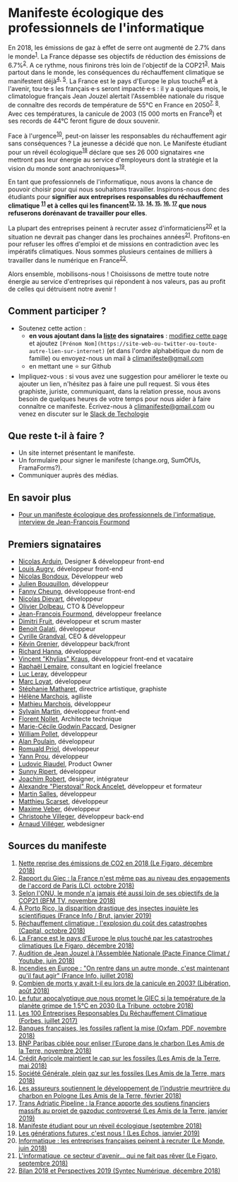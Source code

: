 # Manifeste écologique des professionnels de l'informatique

En 2018, les émissions de gaz à effet de serre ont augmenté de 2.7% dans le monde<sup>[1](#figaro-2.7)</sup>. La France dépasse ses objectifs de réduction des émissions de 6.7%<sup>[2](#lci-6.7)</sup>. A ce rythme, nous finirons très loin de l'objectif de la COP21<sup>[3](#bfmtv-onu)</sup>. Mais partout dans le monde, les conséquences du réchauffement climatique se manifestent déjà<sup>[4,](#franceinfo-portorico)</sup> <sup>[5](#capital-cout)</sup>. La France est le pays d'Europe le plus touché<sup>[6](#figaro-catastrophes)</sup> et à l'avenir, tou·te·s les français·e·s seront impacté·e·s : il y a quelques mois, le climatologue français Jean Jouzel alertait l'Assemblée nationale du risque de connaître des records de température de 55°C en France en 2050<sup>[7,](#youtube-jouzel)</sup> <sup>[8](#franceinfo-jouzel)</sup>. Avec ces températures, la canicule de 2003 (15 000 morts en France<sup>[9](#liberation-canicule)</sup>) et ses records de 44°C feront figure de doux souvenir. 

Face à l'urgence<sup>[10](#latribune-giec)</sup>, peut-on laisser les responsables du réchauffement agir sans conséquences ? La jeunesse a décidé que non. Le Manifeste étudiant pour un réveil écologique<sup>[18](#manifeste-etudiants)</sup> déclare que ses 26 000 signataires «ne mettront pas leur énergie au service d'employeurs dont la stratégie et la vision du monde sont anachroniques»<sup>[19](#lesechos-manifeste)</sup>.

En tant que professionnels de l'informatique, nous avons la chance de pouvoir choisir pour qui nous souhaitons travailler. Inspirons-nous donc des étudiants pour **signifier aux entreprises responsables du réchauffement climatique <sup>[11](#forbes)</sup> et à celles qui les financent<sup>[12,](#oxfam)</sup> <sup>[13,](#amisdelaterre-bnp)</sup> <sup>[14,](#amisdelaterre-ca)</sup> <sup>[15,](#amisdelaterre-socgen)</sup> <sup>[16,](#amisdelaterre-assureurs)</sup> <sup>[17](#amisdelaterre-pipeline)</sup> que nous refuserons dorénavant de travailler pour elles**.

La plupart des entreprises peinent à recruter assez d'informaticiens<sup>[20](#lemonde-recrutement)</sup> et la situation ne devrait pas changer dans les prochaines années<sup>[21](#lefigaro-recrutement)</sup>. Profitons-en pour refuser les offres d'emploi et de missions en contradiction avec les impératifs climatiques. Nous sommes plusieurs centaines de milliers à travailler dans le numérique en France<sup>[22](#syntec)</sup>.

Alors ensemble, mobilisons-nous ! Choisissons de mettre toute notre énergie au service d'entreprises qui répondent à nos valeurs, pas au profit de celles qui détruisent notre avenir !

## Comment participer ?

* Soutenez cette action :
  * **en vous ajoutant dans la [liste](#premiers-signataires) des signataires** : [modifiez cette page](https://github.com/climanifeste/climanifeste/edit/master/README.md) et ajoutez `[Prénom Nom](https://site-web-ou-twitter-ou-toute-autre-lien-sur-internet)` (et dans l'ordre alphabétique du nom de famille) ou envoyez-nous un mail à climanifeste@gmail.com
  * en mettant une ⭐️ sur Github
* Impliquez-vous : si vous avez une suggestion pour améliorer le texte ou ajouter un lien, n'hésitez pas à faire une pull request. Si vous êtes graphiste, juriste, communiquant, dans la relation presse, nous avons besoin de quelques heures de votre temps pour nous aider à faire connaître ce manifeste. Écrivez-nous à climanifeste@gmail.com ou venez en discuter sur le [Slack de Techologie](https://join.slack.com/t/techologie/shared_invite/enQtNTMwODc1NTYxNDkxLWExNjQyNDM0MTA2MzFhMDc1NjllMjM5MWE1NzRlMmNlZGNjZjEyNDFlYjljOTM3NTRhNWE2ZjQ0MWYzOTE3YjM)

## Que reste t-il à faire ?

* Un site internet présentant le manifeste.
* Un formulaire pour signer le manifeste (change.org, SumOfUs, FramaForms?).
* Communiquer auprès des médias.

## En savoir plus

* [Pour un manifeste écologique des professionnels de l'informatique, interview de Jean-François Fourmond](https://techologie.net/episodes/6-manifeste-ecologique-des-professionnels-de-l-informatique.html)

## Premiers signataires

* [Nicolas Arduin](https://www.nardu.in), Designer & développeur front-end
* [Louis Augry](https://github.com/LouisAugry), développeur front-end
* [Nicolas Bondoux](https://github.com/Nsbx), Développeur web
* [Julien Bouquillon](https://github.com/revolunet), développeur
* [Fanny Cheung](http://ynote.hk/), développeuse front-end
* [Nicolas Dievart](https://github.com/NicolasDievart), développeur
* [Olivier Dolbeau](https://github.com/odolbeau), CTO & Développeur
* [Jean-François Fourmond](https://github.com/jffourmond), développeur freelance
* [Dimitri Fruit](https://twitter.com/DimitriMorgan), développeur et scrum master
* [Benoit Galati](https://github.com/b-galati), développeur
* [Cyrille Grandval](https://twitter.com/cyrillegrandval), CEO & développeur
* [Kévin Grenier](https://github.com/mcsky), développeur back/front
* [Richard Hanna](https://supertanuki.github.io/home/), développeur
* [Vincent "Khylias" Kraus](https://github.com/khylias/), développeur front-end et vacataire
* [Raphaël Lemaire](http://raphael-lemaire.com/), consultant en logiciel freelance
* [Luc Leray](https://github.com/lucleray), développeur
* [Marc Loyat](https://github.com/mloyat/), développeur
* [Stéphanie Matharet](https://matharet.com/), directrice artistique, graphiste
* [Hélène Marchois](https://github.com/hmarchois), agiliste
* [Mathieu Marchois](https://github.com/mmarchois), développeur
* [Sylvain Martin](https://github.com/smartinus44), développeur front-end
* [Florent Nollet](https://www.linkedin.com/in/florent-n-7584514/), Architecte technique
* [Marie-Cécile Godwin Paccard](http://mcgodwin.com/), Designer
* [William Pollet](https://github.com/williampollet), développeur
* [Alan Poulain](https://github.com/alanpoulain), développeur
* [Romuald Priol](https://twitter.com/doc_roms), développeur
* [Yann Prou](https://github.com/toofff), développeur
* [Ludovic Riaudel](https://ludovic.riaudel.net/), Product Owner 
* [Sunny Ripert](http://sunfox.org), développeur
* [Joachim Robert](https://professeurjoachim.com), designer, intégrateur
* [Alexandre "Pierstoval" Rock Ancelet](https://github.com/Pierstoval/), développeur et formateur
* [Martin Salles](https://github.com/sallesma), développeur
* [Matthieu Scarset](https://matthieuscarset.com/), développeur
* [Maxime Veber](https://github.com/Nek-), développeur
* [Christophe Villeger](https://twitter.com/VillegerC), développeur back-end
* [Arnaud Villéger](http://www.mamaisonsurlatoile.fr), webdesigner

## Sources du manifeste

1. <a name="figaro-2.7" href="http://www.lefigaro.fr/sciences/2018/12/05/01008-20181205ARTFIG00331-nette-reprise-des-emissions-de-co2-en-2018.php">Nette reprise des émissions de CO2 en 2018 (Le Figaro, décembre 2018)</a>
1. <a name="lci-6.7" href="https://www.lci.fr/green/rechauffement-climatique-temperatures-rapport-du-giec-la-france-n-est-meme-pas-au-niveau-des-engagements-de-l-accord-de-paris-2100133.html">Rapport du Giec : la France n'est même pas au niveau des engagements de l'accord de Paris (LCI, octobre 2018)</a>
1. <a name="bfmtv-onu" href="https://www.bfmtv.com/planete/selon-l-onu-le-monde-n-a-jamais-ete-aussi-loin-de-ses-objectifs-de-la-cop21-1575634.html">Selon l'ONU, le monde n'a jamais été aussi loin de ses objectifs de la COP21 (BFM TV, novembre 2018)</a>
1. <a name="franceinfo-portorico" href="https://www.francetvinfo.fr/economie/emploi/metiers/agriculture/video-a-porto-rico-la-disparition-drastique-des-insectes-inquiete-les-scientifiques_3149365.html">À Porto Rico, la disparition drastique des insectes inquiète les scientifiques (France Info / Brut, janvier 2019)</a>
1. <a name="capital-cout" href="https://www.capital.fr/economie-politique/rechauffement-climatique-lexplosion-du-cout-des-catastrophes-1310638">Réchauffement climatique : l'explosion du coût des catastrophes (Capital, octobre 2018)</a>
1. <a name="figaro-catastrophes" href="http://www.lefigaro.fr/conjoncture/2018/12/05/20002-20181205ARTFIG00216-la-france-est-le-pays-d-europe-le-plus-touche-par-les-catastrophes-climatiques.php">La France est le pays d'Europe le plus touché par les catastrophes climatiques (Le Figaro, décembre 2018)</a>
1. <a name="youtube-jouzel" href="https://www.youtube.com/watch?v=MEwVM4s8O44">Audition de Jean Jouzel à l'Assemblée Nationale (Pacte Finance Climat / Youtube, juin 2018)</a>
1. <a name="franceinfo-jouzel" href="https://www.francetvinfo.fr/monde/environnement/retrait-americain-de-l-accord-de-paris/incendies-en-europe-on-rentre-dans-un-autre-monde-c-est-maintenant-qu-il-faut-agir_2864883.html">Incendies en Europe : "On rentre dans un autre monde, c'est maintenant qu'il faut agir" (France Info, juillet 2018)</a>
1. <a name="liberation-canicule" href="https://www.liberation.fr/checknews/2018/08/06/combien-de-morts-y-avait-t-il-eu-lors-de-la-canicule-en-2003_1671066">Combien de morts y avait t-il eu lors de la canicule en 2003? (Libération, août 2018)</a>
1. <a name="latribune-giec" href="https://www.latribune.fr/entreprises-finance/industrie/energie-environnement/le-futur-apocalyptique-que-nous-promet-le-giec-si-la-temperature-de-la-planete-grimpe-de-1-5-c-en-2030-793088.html">Le futur apocalyptique que nous promet le GIEC si la température de la planète grimpe de 1,5°C en 2030 (La Tribune, octobre 2018)</a>
1. <a name="forbes" href="https://www.forbes.fr/classements/100-entreprises-responsables-rechauffement-climatique/">Les 100 Entreprises Responsables Du Réchauffement Climatique (Forbes, juillet 2017)</a>
1. <a name="oxfam" href="https://www.oxfamfrance.org/wp-content/uploads/2018/11/BanquesFrancaises_Fossiles_Nov2018.pdf">Banques françaises, les fossiles raflent la mise (Oxfam, PDF, novembre 2018)</a>
1. <a name="amisdelaterre-bnp" href="https://www.amisdelaterre.org/BNP-Paribas-ciblee-pour-enliser-l-Europe-dans-le-charbon.html">BNP Paribas ciblée pour enliser l’Europe dans le charbon (Les Amis de la Terre, novembre 2018)</a> 
1. <a name="amisdelaterre-ca" href="https://www.amisdelaterre.org/AG-2018-Credit-Agricole-maintient-le-cap-sur-les-fossiles.html">Crédit Agricole maintient le cap sur les fossiles (Les Amis de la Terre, mai 2018)</a> 
1. <a name="amisdelaterre-socgen" href="https://www.amisdelaterre.org/Rapport-Societe-Generale-plein-gaz-sur-les-fossiles.html">Société Générale, plein gaz sur les fossiles (Les Amis de la Terre, mars 2018)</a>
1. <a name="amisdelaterre-assureurs" href="https://www.amisdelaterre.org/Les-assureurs-soutiennent-le-developpement-de-l-industrie-meurtriere-du-charbon.html">Les assureurs soutiennent le développement de l’industrie meurtrière du charbon en Pologne (Les Amis de la Terre, février 2018)</a>
1. <a name="amisdelaterre-pipeline" href="https://www.amisdelaterre.org/Trans-Adriatic-Pipeline-la-France-apporte-des-soutiens-financiers-massifs-au.html">Trans Adriatic Pipeline : la France apporte des soutiens financiers massifs au projet de gazoduc controversé (Les Amis de la Terre, janvier 2019)</a>
1. <a name="manifeste-etudiants" href="https://pour-un-reveil-ecologique.fr/">Manifeste étudiant pour un réveil écologique (septembre 2018)</a>
1. <a name="lesechos-manifeste" href="https://www.lesechos.fr/idees-debats/cercle/0600563849070-les-generations-futures-cest-nous-2239409.php">Les générations futures, c'est nous ! (Les Echos, janvier 2019)</a>
1. <a name="lemonde-recrutement" href="https://www.lemonde.fr/economie/article/2018/06/15/informatique-les-entreprises-francaises-peinent-a-recruter_5315494_3234.html">Informatique : les entreprises françaises peinent à recruter (Le Monde, juin 2018)</a>
1. <a name="lefigaro-recrutement" href="http://www.lefigaro.fr/decideurs/emploi/2018/09/13/33009-20180913ARTFIG00016-l-informatique-ce-secteur-d-avenir-qui-ne-fait-pas-rever.php">L'informatique, ce secteur d'avenir... qui ne fait pas rêver (Le Figaro, septembre 2018)</a>
1. <a name="syntec" href="https://syntec-numerique.fr/actu-informatique/bilan-2018-perspectives-2019">Bilan 2018 et Perspectives 2019 (Syntec Numérique, décembre 2018)</a>
